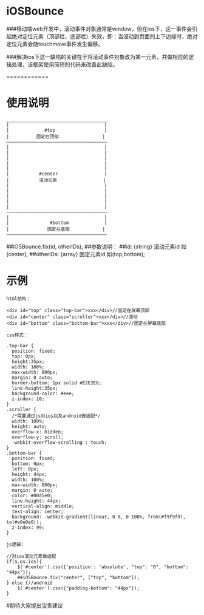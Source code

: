 # iOSBounce

###移动端web开发中，滚动事件对象通常是window，但在ios下，这一事件会引起绝对定位元素（顶部栏、底部栏）失效，即：当滚动到页面的上下边缘时，绝对定位元素会随touchmove事件发生偏移。

###解决ios下这一缺陷的关键在于将滚动事件对象改为某一元素，并做相应的逻辑处理，该框架使用简短的代码来改善此缺陷。

============
# 使用说明
```
_____________________________________
|                                   |
|             #top                  |
|          固定在顶部                |
—————————————————————————————————————
|                                   |
|                                   |
|                                   |
|                                   |
|                                   |
|           #center                 |
|           滚动元素                 |
|                                   |
|                                   |
|                                   |
|                                   |
|                                   |
—————————————————————————————————————
|                                   |
|               #bottom             |
|              固定在底部            |
—————————————————————————————————————
```

##iOSBounce.fix(id, otherIDs);
##参数说明：
##id: {string} 滚动元素id 如(center);
##otherIDs: {array} 固定元素id 如(top,bottom);

# 示例
```
html结构：

<div id="top" class="top-bar">xxx</div>//固定在屏幕顶部
<div id="center" class="scroller">xxx</div>//滚动
<div id="bottom" class="bottom-bar">xxx</div>//固定在屏幕底部

css样式：

.top-bar {
  position: fixed;
  top: 0px;
  height:35px;
  width: 100%;
  max-width: 800px;
  margin: 0 auto;
  border-bottom: 1px solid #E2E2E6;
  line-height:35px;
  background-color: #eee;
  z-index: 10;
}
.scroller {
  /*需要通过js对ios以及android做适配*/
  width: 100%;
  height: auto;
  overflow-x: hidden;
  overflow-y: scroll;
  -webkit-overflow-scrolling : touch;
}
.bottom-bar {
  position: fixed;
  bottom: 0px;
  left: 0px;
  height: 44px;
  width: 100%;
  max-width: 800px;
  margin: 0 auto;
  color: #00a5e0;
  line-height: 44px;
  vertical-align: middle;
  text-align: center;
  background: -webkit-gradient(linear, 0 0, 0 100%, from(#f9f9f9), to(#e0e0e0));
  z-index: 99;
}

js逻辑:

//对ios滚动元素做适配
if($.os.ios){
    $('#center').css({'position': 'absolute', "top": "0", "bottom": "44px"});
    ##iOSBounce.fix("center", ["top", "bottom"]);
} else {//android
    $('#center').css({"padding-bottom": "44px"});
}
```
#期待大家提出宝贵建议


